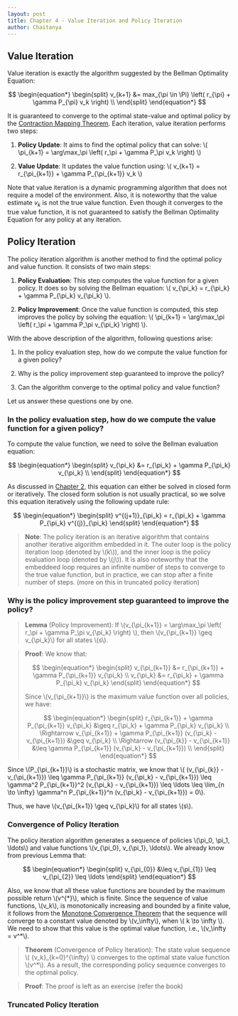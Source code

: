 ```yaml
---
layout: post
title: Chapter 4 - Value Iteration and Policy Iteration
author: Chaitanya
---
```


## Value Iteration

Value iteration is exactly the algorithm suggested by the Bellman Optimality Equation:

$$
\begin{equation*}
\begin{split}
    v_{k+1} &= max_{\pi \in \Pi} \left( r_{\pi} + \gamma P_{\pi} v_k \right) \\
\end{split}
\end{equation*}
$$

It is guaranteed to converge to the optimal state-value and optimal policy by the [Contraction Mapping Theorem](ch3.html#contraction-mapping-theorem). Each iteration, value iteration performs two steps:

1. **Policy Update**: It aims to find the optimal policy that can solve: \\( \pi_{k+1} = \arg\max_\pi \left( r_\pi + \gamma P_\pi v_k \right) \\)

2. **Value Update**: It updates the value function using: \\( v_{k+1} = r_{\pi_{k+1}} + \gamma P_{\pi_{k+1}} v_k \\)

Note that value iteration is a dynamic programming algorithm that does not require a model of the environment. Also, it is noteworthy that the value estimate $v_k$ is not the true value function. Even though it converges to the true value function, it is not guaranteed to satisfy the Bellman Optimality Equation for any policy at any iteration.

## Policy Iteration

The policy iteration algorithm is another method to find the optimal policy and value function. It consists of two main steps:

1. **Policy Evaluation**: This step computes the value function for a given policy. It does so by solving the Bellman equation: \\( v_{\pi_k} = r_{\pi_k} + \gamma P_{\pi_k} v_{\pi_k} \\).

2. **Policy Improvement**: Once the value function is computed, this step improves the policy by solving the equation: \\( \pi_{k+1} = \arg\max_\pi \left( r_\pi + \gamma P_\pi v_{\pi_k} \right) \\).


With the above description of the algorithm, following questions arise:

1. In the policy evaluation step, how do we compute the value function for a given policy?

2. Why is the policy improvement step guaranteed to improve the policy?

3. Can the algorithm converge to the optimal policy and value function?

Let us answer these questions one by one.

### In the policy evaluation step, how do we compute the value function for a given policy?

To compute the value function, we need to solve the Bellman evaluation equation:

$$
\begin{equation*}
\begin{split}
    v_{\pi_k} &= r_{\pi_k} + \gamma P_{\pi_k} v_{\pi_k} \\
\end{split}
\end{equation*}
$$

As discussed in [Chapter 2](ch2.html#bellman-equation-for-state-values), this equation can either be solved in closed form or iteratively. The closed form solution is not usually practical, so we solve this equation iteratively using the following update rule:

$$
\begin{equation*}
\begin{split}
    v^{(j+1)}_{\pi_k} = r_{\pi_k} + \gamma P_{\pi_k} v^{(j)}_{\pi_k}
\end{split}
\end{equation*}
$$

> **Note**: The policy iteration is an iterative algorithm that contains another iterative algorithm embedded in it. The outer loop is the policy iteration loop (denoted by \\(k\\)), and the inner loop is the policy evaluation loop (denoted by \\(j\\)). It is also noteworthy that the embeddeed loop requires an infinite number of steps to converge to the true value function, but in practice, we can stop after a finite number of steps. (more on this in truncated policy iteration)

### Why is the policy improvement step guaranteed to improve the policy?

> **Lemma** (Policy Improvement): If \\(v_{\pi_{k+1}} = \arg\max_\pi \left( r_\pi + \gamma P_\pi v_{\pi_k} \right) \\), then \\(v_{\pi_{k+1}} \geq v_{\pi_k}\\) for all states \\(s\\).

> **Proof**: We know that:
>
>$$
\begin{equation*}
\begin{split}
    v_{\pi_{k+1}} &= r_{\pi_{k+1}} + \gamma P_{\pi_{k+1}} v_{\pi_k}
    \\
    v_{\pi_k} &= r_{\pi_k} + \gamma P_{\pi_k} v_{\pi_k}
\end{split}
\end{equation*}
>$$
>
> Since \\(v_{\pi_{k+1}}\\) is the maximum value function over all policies, we have:
>
>$$
\begin{equation*}
\begin{split}
    r_{\pi_{k+1}} + \gamma P_{\pi_{k+1}} v_{\pi_k} &\geq r_{\pi_k} + \gamma P_{\pi_k} v_{\pi_k} \\
    \Rightarrow v_{\pi_{k+1}} + \gamma P_{\pi_{k+1}} (v_{\pi_k} - v_{\pi_{k+1}}) &\geq v_{\pi_k} \\
    \Rightarrow (v_{\pi_{k}} - v_{\pi_{k+1}} &\leq \gamma P_{\pi_{k+1}} (v_{\pi_k} - v_{\pi_{k+1}}) \\
\end{split}
\end{equation*}
>$$

Since \\(P_{\pi_{k+1}}\\) is a stochastic matrix, we know that \\( (v_{\pi_{k}} - v_{\pi_{k+1}}) \leq \gamma P_{\pi_{k+1}} (v_{\pi_k} - v_{\pi_{k+1}}) \leq \gamma^2 P_{\pi_{k+1}}^2 (v_{\pi_k} - v_{\pi_{k+1}}) \leq \ldots \leq \lim_{n \to \infty} \gamma^n P_{\pi_{k+1}}^n (v_{\pi_k} - v_{\pi_{k+1}}) = 0\\).

Thus, we have \\(v_{\pi_{k+1}} \geq v_{\pi_k}\\) for all states \\(s\\).

### Convergence of Policy Iteration
The policy iteration algorithm generates a sequence of policies \\(\pi_0, \pi_1, \ldots\\) and value functions \\(v_{\pi_0}, v_{\pi_1}, \ldots\\). We already know from previous Lemma that:

$$
\begin{equation*}
\begin{split}
    v_{\pi_{0}} &\leq v_{\pi_{1}} \leq v_{\pi_{2}} \leq \ldots
\end{split}
\end{equation*}
$$

Also, we know that all these value functions are bounded by the maximum possible return \\(v^{\*}\\), which is finite. Since the sequence of value functions, \\(v_k\\), is monotonically increasing and bounded by a finite value, it follows from the [Monotone Convergence Theorem](https://en.wikipedia.org/wiki/Monotone_convergence_theorem) that the sequence will converge to a constant value denoted by \\(v_\infty\\), when \\( k \to \infty \\). We need to show that this value is the optimal value function, i.e., \\(v_\infty = v^*\\).

> **Theorem** (Convergence of Policy Iteration): The state value sequence \\( \{v_k\}_{k=0}^{\infty} \\) converges to the optimal state value function \\(v^*\\). As a result, the corresponding policy sequence converges to the optimal policy.

> **Proof**: The proof is left as an exercise (refer the book)

### Truncated Policy Iteration